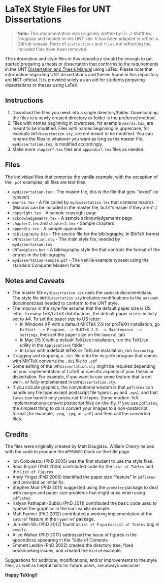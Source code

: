 # LaTeX Style Files for UNT Dissertations

> **Note:** This documentation was originally written by Dr. J. Matthew Douglass
> and hosted on his UNT site. It has been adapted to reflect a GitHub release.
> Parts of `Instructions` and `Files` not reflecting the included files have
> been removed.

The information and style files in this repository should be enough to get
started preparing a thesis or dissertation that conforms to the requirements
in the UNT [Dissertation and Thesis Manual](https://tgs.unt.edu/thesis-manual)
using LaTex.
Please note that information regarding UNT dissertations and theses found in
this repository are NOT official.
It is provided solely as an aid for students preparing dissertations or
theses using LaTeX.

## Instructions

1. Download the files you need into a single directory/folder.
Downloading the files to a newly created directory or folder is the preferred
method.
2. Files with names beginning in lowercase, for example `macros.tex`, are
meant to be modified.
Files with names beginning in uppercase, for example `UNTdissertation.sty`, are
not meant to be modified.
You can rename the files to whatever you want as long as the master file,
`mydissertation.tex`, is modified accordingly.
3. Make more `chapter?.tex` files and `appendix?.tex` files as needed.

## Files

The individual files that comprise the vanilla example, with the exception of
the `.pdf` examples, all files are text files.

- `mydissertation.tex` - The master file, this is the file that gets "texed"
(or typeset)
- `macros.tex` - A file called by `mydissertation.tex` that contains macros
(Macros can be included in the master file, but it's easier if they aren't.)
- `copyright.tex` - A sample copyright page
- `acknowledgements.tex` - A sample acknowledgements page
- `chapter1.tex` and `chapter2.tex` - Sample chapters
- `appendix.tex` - A sample appendix
- `bibliography.bib` - The source file for the bibliography, in BibTeX format
- `UNTdissertation.sty` - The main style file, needed by `mydissertation.tex`
- `UNTamsplain.bst` - A bibliography style file that controls the format of
the entries in the bibliography
- `mydissertation-sample.pdf` - The vanilla example typeset using the standard
Computer Modern fonts

## Notes and Caveats

- The master file `mydissertation.tex` uses the `amsbook` documentclass.
The style file `UNTdissertation.sty` includes modifications to the `amsbook`
documentclass needed to conform to the UNT style.
- The macros in the style file assume that the default paper size is US letter.
In many TeX/LaTeX distributions, the default paper size is initially set to A4.
To set the paper size to US letter:
    - In Windows XP with a default MiKTeX 2.9 (or proTeXt) installation, go to
    `Start --> Programs --> MiKTeX 2.9 --> Maintenance --> Settings`, then
    set the paper size on the `General` tab
    - In Mac OS X with a default TeXLive installation, run the TeXLive utility
    in the `Applications` folder
    - In Linux with a default teTeX or TeXLive installation, run `texconfig`.
- Dragging and dropping a `.dvi` file onto the `dvipdfm` program that comes with
MiKTeX converts the `.dvi` file to `.pdf`
- Some editing of the `UNTdissertation.sty` might be required depending on your
implementation of LaTeX or specific aspects of your thesis or dissertation.
For example, if you want to use some feature that is not well-, or
fully-implemented in `UNTdissertation.sty`.
- If you include graphics, the conventional wisdom is that `pdflatex` can handle
any file type except postscript file types (`.ps` and `.eps`), and that `latex`
can handle only postscript file types.
Some modern TeX implementations convert postscript files on-the-fly.
If you use `pdflatex`, the simplest thing to do is convert your images to a
non-postscript format (for example, `.png`, `.jpg`, or `.pdf`) and then call
the converted files.

## Credits

The files were originally created by Matt Douglass.
William Cherry helped with the code to produce the `APPROVED` block on the
title page.

- Ion Coiculescu (PhD 2005) was the first student to use the style files.
- Ross Bryant (PhD 2006) contributed code for the `List of Tables` and the
`List of Figures`.
- Andy Yingst (PhD 2006) identified the paper size "feature" in `pdflatex` and
provided an initial fix.
- Stephen Muir (PhD 2011) suggested using the `geometry` package to deal with
margin and paper size problems that might arise when using `pdflatex`.
- Kalyan Pathapati-Subbu (PhD 2011) contributed the basic code used to typeset
the graphics in the non-vanilla example.
- Matt Farmer (PhD 2012) contributed a working implementation of the `autoref`
feature in the `hyperref` package.
- Jun-deh Wu (PhD 2012) found a `List of Figures/List of Tables` bug in
`amscls`.
- Alice Walker (PhD 2017) addressed the issue of figures in the appendices
appearing in the Table of Contents.
- Emmett Leddin (PhD 2022) created the directory tree, fixed bookmarking issues,
and created the `minted` example.

Suggestions for additions, modifications, and/or improvements to the style
files, as well as helpful hints for future users, are always welcome!

**Happy TeXing!!**
